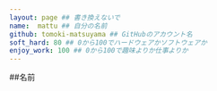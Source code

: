 ```yaml
---
layout: page ## 書き換えないで
name:  mattu ## 自分の名前
github: tomoki-matsuyama ## GitHubのアカウント名
soft_hard: 80 ## 0から100でハードウェアかソフトウェアか
enjoy_work: 100 ## 0から100で趣味よりか仕事よりか
---
```


##名前